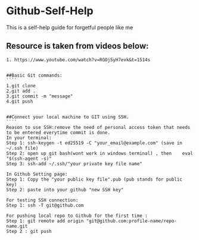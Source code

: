 # Github-Self-Help
This is a self-help guide for forgetful people like me 
## Resource is taken from videos below:
`````
1. https://www.youtube.com/watch?v=RGOj5yH7evk&t=1514s


##Basic Git commands:
````
1.git clone
2.git add .
3.git commit -m "message"
4.git push


##Connect your local machine to GIT using SSH. 
````
Reason to use SSH:remove the need of personal access token that needs to be entered everytime commit is done. 
In your terminal:
Step 1: ssh-keygen -t ed25519 -C "your_email@example.com" (save in ~/.ssh file)
Step 2: open up git bash(wont work in windows terminal) , then    eval "$(ssh-agent -s)"
Step 3: ssh-add ~/.ssh/"your private key file name"

In Github Setting page:
Step 1: Copy the "your public key file".pub (pub stands for public key)
Step 2: paste into your github "new SSH key"

For testing SSH connection:
Step 1: ssh -T git@github.com

For pushing local repo to Github for the first time :
Step 1: git remote add origin "git@github.com:profile-name/repo-name.git
Step 2 : git push




